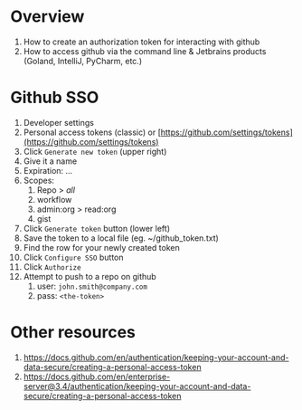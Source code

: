 # Overview
1. How to create an authorization token for interacting with github
1. How to access github via the command line & Jetbrains products (Goland, IntelliJ, PyCharm, etc.)


# Github SSO
1. Developer settings
1. Personal access tokens (classic) or [https://github.com/settings/tokens](https://github.com/settings/tokens)
1. Click `Generate new token` (upper right)
1. Give it a name
1. Expiration: ...
1. Scopes:
    1. Repo > *all*
    1. workflow
    1. admin:org > read:org
    1. gist
1. Click `Generate token` button (lower left)
1. Save the token to a local file (eg. ~/github_token.txt)
1. Find the row for your newly created token
1. Click `Configure SSO` button
1. Click `Authorize`
1. Attempt to push to a repo on github
    1. user: `john.smith@company.com`
    1. pass: `<the-token>`


# Other resources
1. https://docs.github.com/en/authentication/keeping-your-account-and-data-secure/creating-a-personal-access-token
1. https://docs.github.com/en/enterprise-server@3.4/authentication/keeping-your-account-and-data-secure/creating-a-personal-access-token
